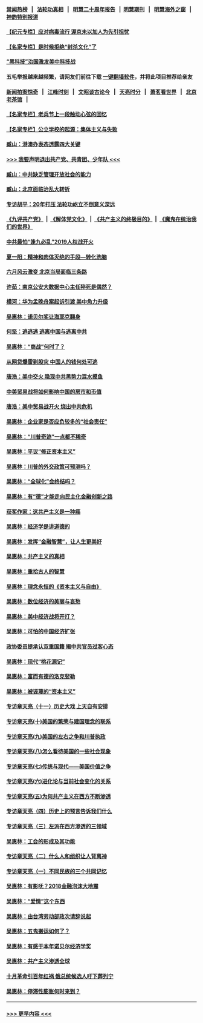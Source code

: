 #### [禁闻热榜](热点新闻.md?=0)  &nbsp;&nbsp;|&nbsp;&nbsp; [法轮功真相](https://github.com/gfw-breaker/truth/blob/master/README.md?=0) &nbsp;&nbsp;|&nbsp;&nbsp; [明慧二十周年报告](https://github.com/gfw-breaker/mh-reports/blob/master/README.md?=0) &nbsp;&nbsp;|&nbsp;&nbsp;[明慧期刊](https://github.com/gfw-breaker/mh-qikan) &nbsp;&nbsp;|&nbsp;&nbsp; [明慧海外之窗](https://github.com/gfw-breaker/mh-news/blob/master/README.md?=0) &nbsp;&nbsp;|&nbsp;&nbsp; [神韵特别报道](https://github.com/gfw-breaker/mh-news/blob/master/shenyun.md?=0)
#### [【纪元专栏】应对病毒流行 渥京未以加人为先引担忧](../pages/nsc423/n11875714.md?t=03151702) 
#### [【名家专栏】是时候拒绝“封杀文化”了](../pages/nsc423/n11814093.md?t=03151702) 
#### [“黑科技”治国激发美中科技战](../pages/nsc423/n11638056.md?t=03151702) 
#### 五毛举报越来越频繁，请网友们前往下载 [一键翻墙软件](https://github.com/gfw-breaker/ssr-accounts)，并将此项目推荐给亲友
#### [新闻拍案惊奇](https://github.com/gfw-breaker/banned-news/blob/master/pages/link4.md) &nbsp;&nbsp;|&nbsp;&nbsp; [江峰时刻](https://github.com/gfw-breaker/banned-news/blob/master/pages/link4.md) &nbsp;&nbsp;|&nbsp;&nbsp; [文昭谈古论今](https://github.com/gfw-breaker/banned-news/blob/master/pages/link4.md) &nbsp;&nbsp;|&nbsp;&nbsp; [天亮时分](https://github.com/gfw-breaker/banned-news/blob/master/pages/link4.md) &nbsp;&nbsp;|&nbsp;&nbsp; [萧茗看世界](https://github.com/gfw-breaker/banned-news/blob/master/pages/link4.md) &nbsp;&nbsp;|&nbsp;&nbsp; [北京老茶馆](https://github.com/gfw-breaker/banned-news/blob/master/pages/link4.md) &nbsp;&nbsp;|&nbsp;&nbsp; 
#### [【名家专栏】老兵节上一段触动心弦的回忆](../pages/nsc423/n11646016.md?t=03151702) 
#### [【名家专栏】公立学校的起源：集体主义与失败](../pages/nsc423/n11601833.md?t=03151702) 
#### [臧山：港澳办表态透露四大关键](../pages/nsc423/n11421628.md?t=03151702) 
#### [>>> 我要声明退出共产党、共青团、少年队 <<<](https://github.com/begood0513/goodnews/blob/master/quit/letter.md) 
#### [臧山：中共缺乏管理开放社会的能力](../pages/nsc423/n11407457.md?t=03151702) 
#### [臧山：北京面临治乱大转折](../pages/nsc423/n11406895.md?t=03151702) 
#### [专访胡平：20年打压 法轮功屹立不倒意义深远](../pages/nsc423/n11398800.md?t=03151702) 
#### [《九评共产党》](https://github.com/begood0513/9ping.md/blob/master/README.md) &nbsp;|&nbsp; [《解体党文化》](../../../../jtdwh.md/blob/master/README.md)  &nbsp;|&nbsp; [《共产主义的终极目的》](../../../../gczydzjmd.md/blob/master/README.md) &nbsp;|&nbsp; [《魔鬼在统治我们的世界》](../../../../mgztzwmdsj.md/blob/master/README.md) 
#### [中共最怕“逢九必乱”2019人权战开火](../pages/nsc423/n11385248.md?t=03151702) 
#### [夏一阳：精神和肉体灭绝的手段—转化洗脑](../pages/nsc423/n11368250.md?t=03151702) 
#### [六月风云激变 北京当局面临三条路](../pages/nsc423/n11313668.md?t=03151702) 
#### [许茹：南京公安大数据中心主任猝死是偶然？](../pages/nsc423/n11064744.md?t=03151702) 
#### [横河：华为孟晚舟案起诉引渡 美中角力升级](../pages/nsc423/n11027230.md?t=03151702) 
#### [吴惠林：诺贝尔奖让海耶克翻身](../pages/nsc423/n10890049.md?t=03151702) 
#### [何坚：逃逃逃 逃离中国与逃离中共](../pages/nsc423/n10592891.md?t=03151702) 
#### [吴惠林：“商战”何时了？](../pages/nsc423/n10573558.md?t=03151702) 
#### [从网贷爆雷到股灾 中国人的钱何处可逃](../pages/nsc423/n10572800.md?t=03151702) 
#### [唐浩：美中交火 隐现中共黑势力混水摸鱼](../pages/nsc423/n10544040.md?t=03151702) 
#### [中美贸易战将如何影响中国的房市和币值](../pages/nsc423/n10543697.md?t=03151702) 
#### [唐浩：美中贸易战开火 烧出中共危机](../pages/nsc423/n10540126.md?t=03151702) 
#### [吴惠林：企业家是否应负较多的“社会责任”](../pages/nsc423/n10535022.md?t=03151702) 
#### [吴惠林：“川普奇迹”一点都不稀奇](../pages/nsc423/n10512808.md?t=03151702) 
#### [吴惠林：平议“修正资本主义”](../pages/nsc423/n10495724.md?t=03151702) 
#### [吴惠林：川普的外交政策可预测吗？](../pages/nsc423/n10462387.md?t=03151702) 
#### [吴惠林：“全球化”会终结吗？](../pages/nsc423/n10452838.md?t=03151702) 
#### [吴惠林：有“德”才能走向民主化金融创新之路](../pages/nsc423/n10432292.md?t=03151702) 
#### [获奖作家：这共产主义是一种癌](../pages/nsc423/n10431541.md?t=03151702) 
#### [吴惠林：经济学是讲道德的](../pages/nsc423/n10398014.md?t=03151702) 
#### [吴惠林：发挥“金融智慧”，让人生更美好](../pages/nsc423/n10375019.md?t=03151702) 
#### [吴惠林：共产主义的真相](../pages/nsc423/n10351394.md?t=03151702) 
#### [吴惠林：重拾古人的智慧](../pages/nsc423/n10337691.md?t=03151702) 
#### [吴惠林：理念永恒的《资本主义与自由》](../pages/nsc423/n10316274.md?t=03151702) 
#### [吴惠林：数位经济的美丽与哀愁](../pages/nsc423/n10292946.md?t=03151702) 
#### [吴惠林：美中经济战将开打？](../pages/nsc423/n10258825.md?t=03151702) 
#### [吴惠林：可怕的中国经济扩张](../pages/nsc423/n10219147.md?t=03151702) 
#### [政协委员提承认双重国籍 揭中共官员过客心态](../pages/nsc423/n10208809.md?t=03151702) 
#### [吴惠林：现代“桃花源记”](../pages/nsc423/n10185234.md?t=03151702) 
#### [吴惠林：富而有德的洛克斐勒](../pages/nsc423/n10142264.md?t=03151702) 
#### [吴惠林：被诬蔑的“资本主义”](../pages/nsc423/n10124816.md?t=03151702) 
#### [专访章天亮（十一）历史大戏 上天自有安排](../pages/nsc423/n10094905.md?t=03151702) 
#### [专访章天亮(十)美国的繁荣与建国理念的联系](../pages/nsc423/n10094899.md?t=03151702) 
#### [专访章天亮(九)美国的左右之争和川普执政](../pages/nsc423/n10094889.md?t=03151702) 
#### [专访章天亮(八)怎么看待美国的一些社会现象](../pages/nsc423/n10094857.md?t=03151702) 
#### [专访章天亮(七)传统与现代——美国价值之争](../pages/nsc423/n10093140.md?t=03151702) 
#### [专访章天亮(六)进化论与当前社会变化的关系](../pages/nsc423/n10092036.md?t=03151702) 
#### [专访章天亮(五)为何共产主义在西方不断渗透](../pages/nsc423/n10083620.md?t=03151702) 
#### [专访章天亮（四）历史上的预言告诉我们什么](../pages/nsc423/n10083606.md?t=03151702) 
#### [专访章天亮（三）左派在西方渗透的三领域](../pages/nsc423/n10081115.md?t=03151702) 
#### [吴惠林：工会的形成及其功能](../pages/nsc423/n10080633.md?t=03151702) 
#### [专访章天亮（二）什么人和组织让人背离神](../pages/nsc423/n10076637.md?t=03151702) 
#### [专访章天亮（一）不同民族的三个共同记忆](../pages/nsc423/n10074188.md?t=03151702) 
#### [吴惠林：有影呒？2018金融泡沫大地震](../pages/nsc423/n10040534.md?t=03151702) 
#### [吴惠林：“爱情”这个东西](../pages/nsc423/n10019423.md?t=03151702) 
#### [吴惠林：由台湾劳动部政次请辞说起](../pages/nsc423/n9979679.md?t=03151702) 
#### [吴惠林：五鬼搬运如何了？](../pages/nsc423/n9925338.md?t=03151702) 
#### [吴惠林：有感于本年诺贝尔经济学奖](../pages/nsc423/n9871883.md?t=03151702) 
#### [吴惠林：共产主义渗透全球](../pages/nsc423/n9812748.md?t=03151702) 
#### [十月革命引百年红祸 俄总统候选人吁下葬列宁](../pages/nsc423/n9810182.md?t=03151702) 
#### [吴惠林：停滞性膨胀何时来到？](../pages/nsc423/n9764136.md?t=03151702) 

----
#### [ >>> 更早内容 <<< ](../indexes/nsc423-earlier.md)
